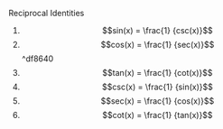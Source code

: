 Reciprocal Identities
1. $$sin(x) = \frac{1} {csc(x)}$$
2. $$cos(x) = \frac{1} {sec(x)}$$ ^df8640
3. $$tan(x) = \frac{1} {cot(x)}$$
4. $$csc(x) = \frac{1} {sin(x)}$$
5. $$sec(x) = \frac{1} {cos(x)}$$
6. $$cot(x) = \frac{1} {tan(x)}$$